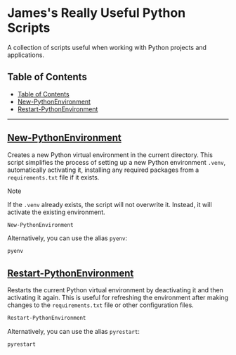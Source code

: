 # James's Really Useful Python Scripts

A collection of scripts useful when working with Python projects and applications.

## Table of Contents

- [Table of Contents](#table-of-contents)
- [New-PythonEnvironment](#new-pythonenvironment)
- [Restart-PythonEnvironment](#restart-pythonenvironment)

---

## [New-PythonEnvironment](./New-PythonEnvironment.psm1)

Creates a new Python virtual environment in the current directory. This script simplifies the process of setting up a new Python environment `.venv`, automatically activating it, installing any required packages from a `requirements.txt` file if it exists.

> [!NOTE]
> If the `.venv` already exists, the script will not overwrite it. Instead, it will activate the existing environment.

```powershell
New-PythonEnvironment
```

Alternatively, you can use the alias `pyenv`:

```powershell
pyenv
```

## [Restart-PythonEnvironment](./Restart-PythonEnvironment.psm1)

Restarts the current Python virtual environment by deactivating it and then activating it again. This is useful for refreshing the environment after making changes to the `requirements.txt` file or other configuration files.

```powershell
Restart-PythonEnvironment
```

Alternatively, you can use the alias `pyrestart`:

```powershell
pyrestart
```
